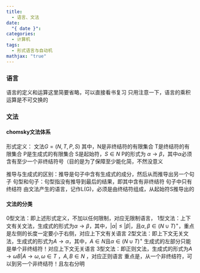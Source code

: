 ```yaml
---
title:
  - 语言、文法
date:
  "{ date }": 
categories:
  - 计算机
tags:
  - 形式语言与自动机
mathjax: "true"
---
```


### 语言
语言的定义和运算这里简要省略，可以直接看书复习
只用注意一下，语言的乘积运算是不可交换的
### 文法
#### chomsky文法体系
形式定义： 文法$G = (N,T,P,S)$
其中，N是非终结符的有限集合
T是终结符的有限集合
P是生成式的有限集合
S是起始符，$S\in N$ 
P的形式为 $\alpha \rightarrow \beta$，其中$\alpha$必须含有至少一个非终结符号（目的是为了保障至少能化简，不然没意义

推导与生成式的区别：推导是句子中含有生成式的成分，然后从而推导出另一个句子
句型和句子：句型指没有推导到最后的结果，即其中含有非终结符
句子中只有终结符
由文法产生的语言，记作L(G)，必须是由终结符组成，从起始符S推导出的

#### 文法的分类
0型文法：即上述形式定义，不加以任何限制，对应无限制语言，
1型文法：上下文有关文法，生成式的形式为$\alpha \rightarrow \beta$，其中，$|\alpha|\leq |\beta|$，且$\alpha ,\beta\in (N\cup T)^+$，重点是左侧的长度一定要小于右侧，对应上下文有关语言
2型文法：即上下文无关文法，生成式的形式为$A \rightarrow \alpha$，其中，$A\in N$且$\alpha \in (N\cup T)^+$
生成式的左部分只能是单个非终结符！对应上下文无关语言
3型文法：即正则文法，生成式的形式为$A\rightarrow \omega B|A\rightarrow \omega,\omega \in T$ ，$A,B\in N$ ，对应正则语言
重点是，从一个非终结符，可以到另一个非终结符！且左右分明






